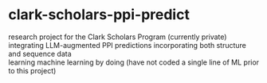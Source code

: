 # clark-scholars-ppi-predict
research project for the Clark Scholars Program (currently private)\
integrating LLM-augmented PPI predictions incorporating both structure and sequence data\
learning machine learning by doing (have not coded a single line of ML prior to this project)
